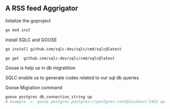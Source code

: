 ## A RSS feed Aggrigator


Initalize the goproject
```bash
go mod init
```

install SQLC and GOOSE
```bash
go install github.com/sqlc-dev/sqlc/cmd/sqlc@latest

go get  github.com/sqlc-dev/sqlc/cmd/sqlc@latest
```
Goose is help us in db migratition

SQLC enable us to generate codes related to our sql db queries

Goose Migration command 
```bash
goose postgres db_connection_string up
# example :=  goose postgres postgres://postgres:root@locahost:5432 up
```

